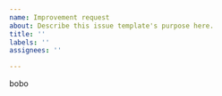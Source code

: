 ```yaml
---
name: Improvement request
about: Describe this issue template's purpose here.
title: ''
labels: ''
assignees: ''

---
```


bobo

